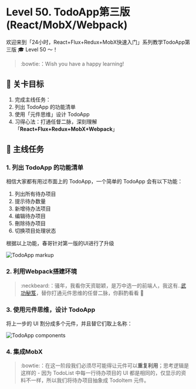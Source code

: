 # Level 50. TodoApp第三版(React/MobX/Webpack)

欢迎来到「24小时，React+Flux+Redux+MobX快速入门」系列教学TodoApp第三版 :mortar_board: Level 50 ～！
> :bowtie:：Wish you have a happy learning!


## :checkered_flag: 关卡目标

1. 完成主线任务：
  1. 列出 TodoApp 的功能清单
  2. 使用「元件思维」设计 TodoApp
2. 习得心法：打通任督二脉，深刻理解「**React+Flux+Redux+MobX+Webpack**」


## :triangular_flag_on_post: 主线任务

### 1. 列出 TodoApp 的功能清单

相信大家都有用过市面上的 TodoApp，一个简单的 TodoApp 会有以下功能：

1. 列出所有待办项目
2. 提示待办数量
3. 新增待办法项目
4. 编辑待办项目
5. 刪除待办项目
6. 切换项目处理状态

根据以上功能，春哥针对第一版的UI进行了升级

![TodoApp markup](http://ojwkz03vq.bkt.clouddn.com/todo-all.png)

### 2. 利用Webpack搭建环境

> :neckbeard:：骚年，我看你天资聪颖，是万中选一的前端人，我这有..[武功秘笈](http://www.kongyixueyuan.com)，替你打通元件思维的任督二脉，你斟酌看看 :lollipop:

### 3. 使用元件思维，设计 TodoApp

将上一步的 UI 割分成多个元件，并且替它们取上名称：

![TodoApp components](http://ojwkz03vq.bkt.clouddn.com/todo-list-names.png)

### 4. 集成MobX


> :bowtie:：在这一阶段我们必须尽可能得让元件可以**重复利用**；思考逻辑是这样的 - 因为 TodoList 中每一行待办项目的 UI 都是相同的，仅显示的资料不一样，所以我们将待办项目抽象成 TodoItem 元件。

